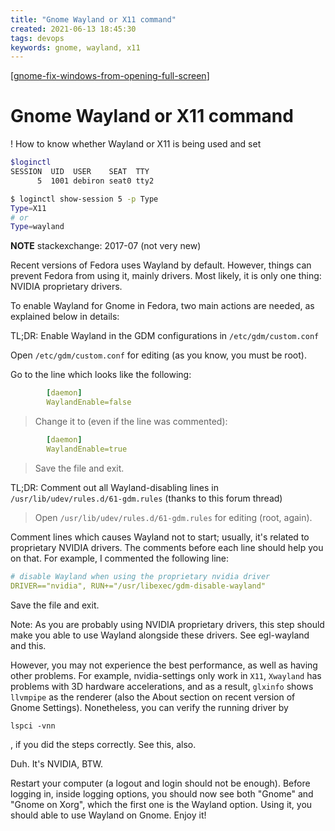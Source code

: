 ```yaml
---
title: "Gnome Wayland or X11 command"
created: 2021-06-13 18:45:30
tags: devops
keywords: gnome, wayland, x11
---
```


[[gnome-fix-windows-from-opening-full-screen]]

# Gnome Wayland or X11 command

! How to know whether Wayland or X11 is being used and set

```bash
$loginctl
SESSION  UID  USER    SEAT  TTY
      5  1001 debiron seat0 tty2

$ loginctl show-session 5 -p Type
Type=X11
# or
Type=wayland
```

**NOTE** stackexchange: 2017-07 (not very new)

Recent versions of Fedora uses Wayland by default. However, things can prevent Fedora from using it, mainly drivers. Most likely, it is only one thing: NVIDIA proprietary drivers.

To enable Wayland for Gnome in Fedora, two main actions are needed, as explained below in details:

TL;DR: Enable Wayland in the GDM configurations in `/etc/gdm/custom.conf`

Open `/etc/gdm/custom.conf` for editing (as you know, you must be root).

Go to the line which looks like the following:

```yml
        [daemon]
        WaylandEnable=false
```

> Change it to (even if the line was commented):

```yml
        [daemon]
        WaylandEnable=true
```

> Save the file and exit.

TL;DR: Comment out all Wayland-disabling lines in `/usr/lib/udev/rules.d/61-gdm.rules` (thanks to this forum thread)

> Open `/usr/lib/udev/rules.d/61-gdm.rules` for editing (root, again).

Comment lines which causes Wayland not to start; usually, it's related to proprietary NVIDIA drivers. The comments before each line should help you on that. For example, I commented the following line:

```yml
# disable Wayland when using the proprietary nvidia driver
DRIVER=="nvidia", RUN+="/usr/libexec/gdm-disable-wayland"
```

Save the file and exit.

Note: As you are probably using NVIDIA proprietary drivers, this step should make you able to use Wayland alongside these drivers. See egl-wayland and this.

However, you may not experience the best performance, as well as having other problems. For example, nvidia-settings only work in `X11`, `Xwayland` has problems with 3D hardware accelerations, and as a result, `glxinfo` shows `llvmpipe` as the renderer (also the About section on recent version of Gnome Settings). Nonetheless, you can verify the running driver by

```bsh
lspci -vnn
```

, if you did the steps correctly. See this, also.

Duh. It's NVIDIA, BTW.

Restart your computer (a logout and login should not be enough). Before logging in, inside logging options, you should now see both "Gnome" and "Gnome on Xorg", which the first one is the Wayland option. Using it, you should able to use Wayland on Gnome. Enjoy it!

[//begin]: # "Autogenerated link references for markdown compatibility"
[gnome-fix-windows-from-opening-full-screen]: gnome-fix-windows-from-opening-full-screen.md "Gnome Fix Windows From Opening Full Screen"
[//end]: # "Autogenerated link references"
